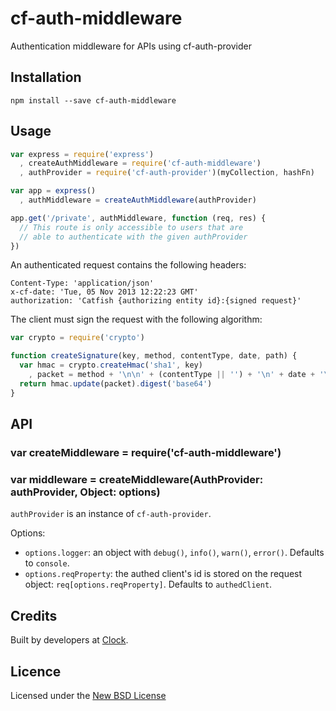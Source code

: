 # cf-auth-middleware

Authentication middleware for APIs using cf-auth-provider

## Installation

    npm install --save cf-auth-middleware

## Usage

```js
var express = require('express')
  , createAuthMiddleware = require('cf-auth-middleware')
  , authProvider = require('cf-auth-provider')(myCollection, hashFn)

var app = express()
  , authMiddleware = createAuthMiddleware(authProvider)

app.get('/private', authMiddleware, function (req, res) {
  // This route is only accessible to users that are
  // able to authenticate with the given authProvider
})
```

An authenticated request contains the following headers:

```
Content-Type: 'application/json'
x-cf-date: 'Tue, 05 Nov 2013 12:22:23 GMT'
authorization: 'Catfish {authorizing entity id}:{signed request}'
```

The client must sign the request with the following algorithm:

```js
var crypto = require('crypto')

function createSignature(key, method, contentType, date, path) {
  var hmac = crypto.createHmac('sha1', key)
    , packet = method + '\n\n' + (contentType || '') + '\n' + date + '\n\n' + path
  return hmac.update(packet).digest('base64')
}
```

## API

### var createMiddleware = require('cf-auth-middleware')

### var middleware = createMiddleware(AuthProvider: authProvider, Object: options)

`authProvider` is an instance of `cf-auth-provider`.

Options:

- `options.logger`: an object with `debug()`, `info()`, `warn()`, `error()`. Defaults to `console`.
- `options.reqProperty`: the authed client's id is stored on the request object: `req[options.reqProperty]`. Defaults to `authedClient`.

## Credits
Built by developers at [Clock](http://clock.co.uk).

## Licence
Licensed under the [New BSD License](http://opensource.org/licenses/bsd-license.php)
